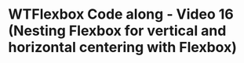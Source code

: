 # WTFlexbox Code along - Video 16 (Nesting Flexbox for vertical and horizontal centering with Flexbox)